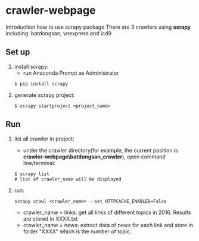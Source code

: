 # crawler-webpage
Introduction how to use scrapy package
There are 3 crawlers using **scrapy** including: batdongsan, vnexpress and icd9

## Set up
1. install scrapy:
    * run Anaconda Prompt as Administrator
    ```
    $ pip install scrapy
    ```
2. generate scrapy project:
    ```
    $ scrapy startproject <project_name>
    ```
    
## Run
1. list all crawler in project:
    * under the crawler directory(for example, the current position is **crawler-webpage\batdongsan_crawler**), open command line/terminal: 
    ```
    $ scrapy list
    # list of crawler_name will be displayed
    ```

2. run: 
    ```
    scrapy crawl <crawler_name> --set HTTPCACHE_ENABLED=False
    ```
    * crawler_name = links: get all links of different topics in 2016. Results are stored in XXXX.txt
    * crawler_name = news: extract data of news for each link and store in folder "XXXX" which is the number of topic.
  